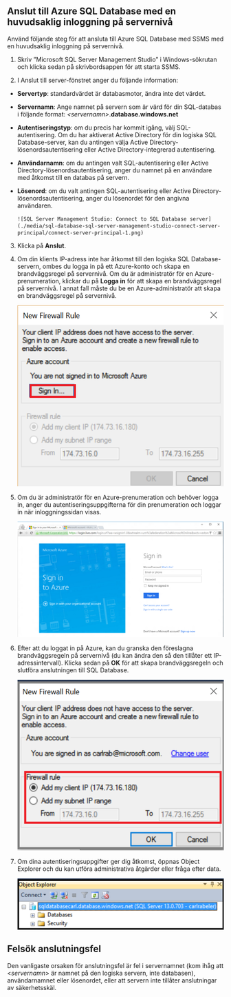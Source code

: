 

## Anslut till Azure SQL Database med en huvudsaklig inloggning på servernivå

Använd följande steg för att ansluta till Azure SQL Database med SSMS med en huvudsaklig inloggning på servernivå.

1. Skriv ”Microsoft SQL Server Management Studio” i Windows-sökrutan och klicka sedan på skrivbordsappen för att starta SSMS.

2. I Anslut till server-fönstret anger du följande information:

 - **Servertyp**: standardvärdet är databasmotor, ändra inte det värdet.
 - **Servernamn**: Ange namnet på servern som är värd för din SQL-databas i följande format: *&lt;servernamn>*.**database.windows.net**
 - **Autentiseringstyp**: om du precis har kommit igång, välj SQL-autentisering. Om du har aktiverat Active Directory för din logiska SQL Database-server, kan du antingen välja Active Directory-lösenordsautentisering eller Active Directory-integrerad autentisering.
 - **Användarnamn**: om du antingen valt SQL-autentisering eller Active Directory-lösenordsautentisering, anger du namnet på en användare med åtkomst till en databas på servern.
 - **Lösenord**: om du valt antingen SQL-autentisering eller Active Directory-lösenordsautentisering, anger du lösenordet för den angivna användaren.
   
       ![SQL Server Management Studio: Connect to SQL Database server](./media/sql-database-sql-server-management-studio-connect-server-principal/connect-server-principal-1.png)

3. Klicka på **Anslut**.
 
4. Om din klients IP-adress inte har åtkomst till den logiska SQL Database-servern, ombes du logga in på ett Azure-konto och skapa en brandväggsregel på servernivå. Om du är administratör för en Azure-prenumeration, klickar du på **Logga in** för att skapa en brandväggsregel på servernivå. I annat fall måste du be en Azure-administratör att skapa en brandväggsregel på servernivå.
 
      ![SQL Server Management Studio: Anslut till en SQL Database-server](./media/sql-database-sql-server-management-studio-connect-server-principal/connect-server-principal-2.png)
 
1. Om du är administratör för en Azure-prenumeration och behöver logga in, anger du autentiseringsuppgifterna för din prenumeration och loggar in när inloggningssidan visas.

      ![logga in](./media/sql-database-sql-server-management-studio-connect-server-principal/connect-server-principal-3.png)
 
1. Efter att du loggat in på Azure, kan du granska den föreslagna brandväggsregeln på servernivå (du kan ändra den så den tillåter ett IP-adressintervall). Klicka sedan på **OK** för att skapa brandväggsregeln och slutföra anslutningen till SQL Database.
 
      ![ny brandvägg på servernivå](./media/sql-database-sql-server-management-studio-connect-server-principal/connect-server-principal-4.png)
 
5. Om dina autentiseringsuppgifter ger dig åtkomst, öppnas Object Explorer och du kan utföra administrativa åtgärder eller fråga efter data. 
 
     ![ny brandvägg på servernivå](./media/sql-database-sql-server-management-studio-connect-server-principal/connect-server-principal-5.png)
 
     
## Felsök anslutningsfel

Den vanligaste orsaken för anslutningsfel är fel i servernamnet (kom ihåg att <*servernamn*> är namnet på den logiska servern, inte databasen), användarnamnet eller lösenordet, eller att servern inte tillåter anslutningar av säkerhetsskäl. 





<!--HONumber=Jun16_HO2-->


